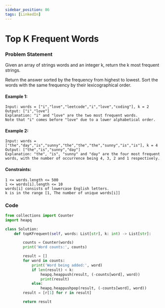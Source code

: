 ```yaml
---
sidebar_position: 86
tags: [LinkedIn]
---
```


# Top K Frequent Words

### Problem Statement

Given an array of strings words and an integer k, return the k most frequent strings.

Return the answer sorted by the frequency from highest to lowest. Sort the words with the same frequency by their lexicographical order.

#### Example 1:

```
Input: words = ["i","love","leetcode","i","love","coding"], k = 2
Output: ["i","love"]
Explanation: "i" and "love" are the two most frequent words.
Note that "i" comes before "love" due to a lower alphabetical order.
```

#### Example 2:

```
Input: words = ["the","day","is","sunny","the","the","the","sunny","is","is"], k = 4
Output: ["the","is","sunny","day"]
Explanation: "the", "is", "sunny" and "day" are the four most frequent words, with the number of occurrence being 4, 3, 2 and 1 respectively.
```

#### Constraints:

```
1 <= words.length <= 500
1 <= words[i].length <= 10
words[i] consists of lowercase English letters.
k is in the range [1, The number of unique words[i]]
```

### Code

```python title="Python Code"
from collections import Counter
import heapq

class Solution:
    def topKFrequent(self, words: List[str], k: int) -> List[str]:

        counts = Counter(words)
        print('Word counts:', counts)

        result = []
        for word in counts:
            print('Word being added:', word)
            if len(result) < k:
                heapq.heappush(result, (-counts[word], word))
                print(result)
            else:
                heapq.heappushpop(result, (-counts[word], word))
        result = [r[1] for r in result]

        return result
```
